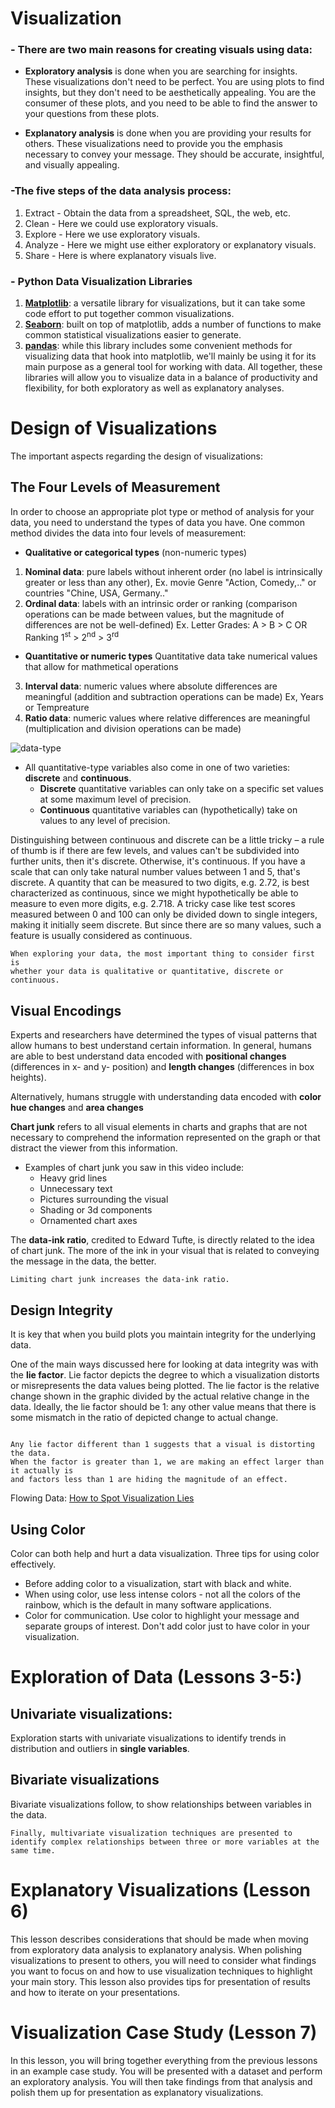 # Visualization

### - There are two main reasons for creating visuals using data:

  - **Exploratory analysis** is done when you are searching for insights. These visualizations don't need to be perfect. You are using plots to find insights, but they don't need to be aesthetically appealing. You are the consumer of these plots, and you need to be able to find the answer to your questions from these plots.


  - **Explanatory analysis** is done when you are providing your results for others. These visualizations need to provide you the emphasis necessary to convey your message. They should be accurate, insightful, and visually appealing.

### -The five steps of the data analysis process:
  1. Extract - Obtain the data from a spreadsheet, SQL, the web, etc.
  2. Clean - Here we could use exploratory visuals.
  3. Explore - Here we use exploratory visuals.
  4. Analyze - Here we might use either exploratory or explanatory visuals.
  5. Share - Here is where explanatory visuals live.
  
 ### - **Python Data Visualization Libraries** 
  1. **[Matplotlib](https://matplotlib.org/)**: a versatile library for visualizations, but it can take some code effort to put together common visualizations.
  2. **[Seaborn](https://seaborn.pydata.org/)**: built on top of matplotlib, adds a number of functions to make common statistical visualizations easier to generate.
  3. **[pandas](https://pandas.pydata.org/)**: while this library includes some convenient methods for visualizing data that hook into matplotlib, we'll mainly be using it for its main purpose as a general tool for working with data.
  All together, these libraries will allow you to visualize data in a balance of productivity and flexibility, for both exploratory as well as explanatory analyses.

# Design of Visualizations
The important aspects regarding the design of visualizations:

## The Four Levels of Measurement
In order to choose an appropriate plot type or method of analysis for your data, you need to understand the types of data you have. One common method divides the data into four levels of measurement:

- **Qualitative or categorical types** (non-numeric types)
 1. **Nominal data**: pure labels without inherent order (no label is intrinsically greater or less than any other), Ex. movie Genre "Action, Comedy,.." or countries "Chine, USA, Germany.."
 2. **Ordinal data**: labels with an intrinsic order or ranking (comparison operations can be made between values, but the magnitude of differences are not be well-defined) Ex. Letter Grades: A > B > C OR Ranking 1<sup>st</sup> > 2<sup>nd</sup>  > 3<sup>rd</sup> 
- **Quantitative or numeric types**
Quantitative data take numerical values that allow for mathmetical operations
 3. **Interval data**: numeric values where absolute differences are meaningful (addition and subtraction operations can be made) Ex, Years or Tempreature
 4. **Ratio data**: numeric values where relative differences are meaningful (multiplication and division operations can be made)</br>
 
 ![data-type](data-type.png)

 - All quantitative-type variables also come in one of two varieties: **discrete** and **continuous**.
    - **Discrete** quantitative variables can only take on a specific set values at some maximum level of precision.
    - **Continuous** quantitative variables can (hypothetically) take on values to any level of precision.
  
Distinguishing between continuous and discrete can be a little tricky – a rule of thumb is if there are few levels, and values can't be subdivided into further units, then it's discrete. Otherwise, it's continuous. If you have a scale that can only take natural number values between 1 and 5, that's discrete. A quantity that can be measured to two digits, e.g. 2.72, is best characterized as continuous, since we might hypothetically be able to measure to even more digits, e.g. 2.718. A tricky case like test scores measured between 0 and 100 can only be divided down to single integers, making it initially seem discrete. But since there are so many values, such a feature is usually considered as continuous.</br>


```
When exploring your data, the most important thing to consider first is 
whether your data is qualitative or quantitative, discrete or continuous.

```

## Visual Encodings
Experts and researchers have determined the types of visual patterns that allow humans to best understand certain information. In general, humans are able to best understand data encoded with **positional changes** (differences in x- and y- position) and **length changes** (differences in box heights). </br>

Alternatively, humans struggle with understanding data encoded with **color hue changes** and **area changes**</br>

**Chart junk** refers to all visual elements in charts and graphs that are not necessary to comprehend the information represented on the graph or that distract the viewer from this information.

- Examples of chart junk you saw in this video include:
  - Heavy grid lines
  - Unnecessary text
  - Pictures surrounding the visual
  - Shading or 3d components
  - Ornamented chart axes

The **data-ink ratio**, credited to Edward Tufte, is directly related to the idea of chart junk. The more of the ink in your visual that is related to conveying the message in the data, the better.

```
Limiting chart junk increases the data-ink ratio.
```

## Design Integrity
It is key that when you build plots you maintain integrity for the underlying data.</br>

One of the main ways discussed here for looking at data integrity was with the **lie factor**. Lie factor depicts the degree to which a visualization distorts or misrepresents the data values being plotted. The lie factor is the relative change shown in the graphic divided by the actual relative change in the data. Ideally, the lie factor should be 1: any other value means that there is some mismatch in the ratio of depicted change to actual change.

```

Any lie factor different than 1 suggests that a visual is distorting the data. 
When the factor is greater than 1, we are making an effect larger than it actually is 
and factors less than 1 are hiding the magnitude of an effect.

```
Flowing Data: [How to Spot Visualization Lies](https://flowingdata.com/2017/02/09/how-to-spot-visualization-lies/) </br>

## Using Color
Color can both help and hurt a data visualization. Three tips for using color effectively.
  - Before adding color to a visualization, start with black and white.
  - When using color, use less intense colors - not all the colors of the rainbow, which is the default in many software applications.
  - Color for communication. Use color to highlight your message and separate groups of interest. Don't add color just to have color in your visualization.

# Exploration of Data (Lessons 3-5:)
## Univariate visualizations:
Exploration starts with univariate visualizations to identify trends in distribution and outliers in **single variables**. 

## Bivariate visualizations
Bivariate visualizations follow, to show relationships between variables in the data. 

```
Finally, multivariate visualization techniques are presented to identify complex relationships between three or more variables at the same time.
```

# Explanatory Visualizations (Lesson 6)
This lesson describes considerations that should be made when moving from exploratory data analysis to explanatory analysis. When polishing visualizations to present to others, you will need to consider what findings you want to focus on and how to use visualization techniques to highlight your main story. This lesson also provides tips for presentation of results and how to iterate on your presentations.

#  Visualization Case Study (Lesson 7)
In this lesson, you will bring together everything from the previous lessons in an example case study. You will be presented with a dataset and perform an exploratory analysis. You will then take findings from that analysis and polish them up for presentation as explanatory visualizations.
